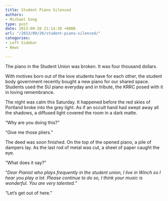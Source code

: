 ```yaml
---
title: Student Piano Silenced
authors:
- Michael Song
type: post
date: 2013-09-20 21:14:38 +0000
url: "/2013/09/20/student-piano-silenced/"
categories:
- Left Sidebar
- News

---
```

The piano in the Student Union was broken. It was four thousand dollars.

With motives born out of the love students have for each other, the student body government recently bought a new piano for our shared space. Students used the SU piano everyday and in tribute, the KRRC posed with it in loving remembrance.

The night was calm this Saturday. It happened before the red skies of Portland broke into the grey light. As if an occult hand had swept away all the shadows, a diffused light covered the room in a dark matte.

&#8220;Why are you doing this?&#8221;

&#8220;Give me those pliers.&#8221;

The deed was soon finished. On the top of the opened piano, a pile of dampers lay. As the last rod of metal was cut, a sheet of paper caught the eye.

&#8220;What does it say?&#8221;

&#8220;_Dear Pianist who plays frequently in the student union, I live in Winch so I hear you play a lot. Please continue to do so, I think your music is wonderful. You are very talented._&#8221;

&#8220;Let&#8217;s get out of here.&#8221;